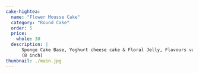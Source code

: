 ```yaml
---
cake-hightea:
  name: "Flower Mousse Cake"
  category: "Round Cake"
  order: 5
  price:
    whole: 30
  description: |
      Sponge Cake Base, Yoghurt cheese cake & Floral Jelly, Flavours varies each season
      (8 inch)
thumbnail: ./main.jpg
---
```


